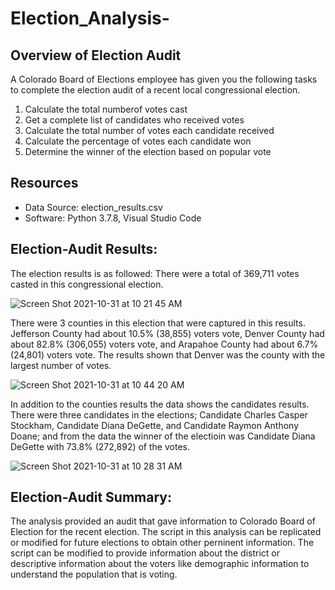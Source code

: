 # Election_Analysis-
## Overview of Election Audit
A Colorado Board of Elections employee has given you the following tasks to complete the election audit of a recent local congressional election. 
  1. Calculate the total numberof votes cast
  2. Get a complete list of candidates who received votes
  3. Calculate the total number of votes each candidate received
  4. Calculate the percentage of votes each candidate won 
  5. Determine the winner of the election based on popular vote 

## Resources 
 - Data Source: election_results.csv
 - Software: Python 3.7.8, Visual Studio Code
 
 
## Election-Audit Results:
The election results is as followed:
  There were a total of 369,711 votes casted in this congressional election.
  
  ![Screen Shot 2021-10-31 at 10 21 45 AM](https://user-images.githubusercontent.com/91230916/139588095-9d8cd57b-c386-4e4e-8be4-ab48862a067f.png)

  There were 3 counties in this election that were captured in this results. 
      Jefferson County had about 10.5% (38,855) voters vote, 
      Denver County had about 82.8% (306,055) voters vote, and 
      Arapahoe County had about 6.7% (24,801) voters vote. The results shown that Denver was the county with the largest number of votes.
     
   ![Screen Shot 2021-10-31 at 10 44 20 AM](https://user-images.githubusercontent.com/91230916/139589013-d6aecb73-d4a3-4446-98e2-007b0d360300.png)
      
  In addition to the counties results the data shows the candidates results. There were three candidates in the elections; 
    Candidate Charles Casper Stockham, 
    Candidate Diana DeGette, and 
    Candidate Raymon Anthony Doane; and from the data the winner of the electioin was Candidate Diana DeGette with 73.8% (272,892) of the votes. 
    
  ![Screen Shot 2021-10-31 at 10 28 31 AM](https://user-images.githubusercontent.com/91230916/139588375-1751407a-e8d0-4db5-949d-a3d2d343a557.png)

## Election-Audit Summary: 
The analysis provided an audit that gave information to Colorado Board of Election for the recent election. The script in this analysis can be replicated or modified for future elections to obtain other perninent information. The script can be modified to provide information about the district or descriptive information about the voters like demographic information to understand the population that is voting. 
